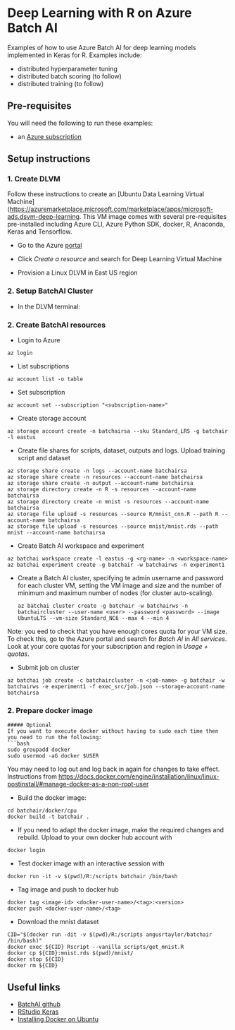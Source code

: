 # Deep Learning with R on Azure Batch AI

Examples of how to use Azure Batch AI for deep learning models implemented in Keras for R. Examples include:

- distributed hyperparameter tuning
- distributed batch scoring (to follow)
- distributed training (to follow)

## Pre-requisites

You will need the following to run these examples:
- an [Azure subscription](https://azure.microsoft.com/en-gb/free/search/?OCID=AID631183_SEM_6SWb2WFu&dclid=CJuhw5yo4tsCFZFh0wodQ3oLEg)

## Setup instructions

### 1. Create DLVM

Follow these instructions to create an [Ubuntu Data Learning Virtual Machine](https://azuremarketplace.microsoft.com/marketplace/apps/microsoft-ads.dsvm-deep-learning. This VM image comes with several pre-requisites pre-installed including Azure CLI, Azure Python SDK, docker, R, Anaconda, Keras and Tensorflow.

- Go to the Azure [portal](https://ms.portal.azure.com/)

- Click *Create a resource* and search for Deep Learning Virtual Machine

- Provision a Linux DLVM in East US region

### 2. Setup BatchAI Cluster

- In the DLVM terminal:
 

### 2. Create BatchAI resources
- Login to Azure
```
az login
```
- List subscriptions
```
az account list -o table
```
- Set subscription
```
az account set --subscription "<subscription-name>"
```
- Create storage account
```
az storage account create -n batchairsa --sku Standard_LRS -g batchair -l eastus
```
- Create file shares for scripts, dataset, outputs and logs. Upload training script and dataset
```
az storage share create -n logs --account-name batchairsa
az storage share create -n resources --account-name batchairsa
az storage share create -n output --account-name batchairsa
az storage directory create -n R -s resources --account-name batchairsa
az storage directory create -n mnist -s resources --account-name batchairsa
az storage file upload -s resources --source R/mnist_cnn.R --path R --account-name batchairsa
az storage file upload -s resources --source mnist/mnist.rds --path mnist --account-name batchairsa
```
- Create Batch AI workspace and experiment
```
az batchai workspace create -l eastus -g <rg-name> -n <workspace-name>
az batchai experiment create -g batchair -w batchairws -n experiment1
```
- Create a Batch AI cluster, specifying te admin username and password for each cluster VM, setting the VM image and size and the number of minimum and maximum number of nodes (for cluster auto-scaling).
    ```
    az batchai cluster create -g batchair -w batchairws -n batchaircluster --user-name <user> --password <password> --image UbuntuLTS --vm-size Standard_NC6 --max 4 --min 4
    ```
Note: you eed to check that you have enough cores quota for your VM size. To check this, go to the Azure portal and search for *Batch AI* in *All services*. Look at your core quotas for your subscription and region in *Usage + quotas*.
- Submit job on cluster
```
az batchai job create -c batchaircluster -n <job-name> -g batchair -w batchairws -e experiment1 -f exec_src/job.json --storage-account-name batchairsa
```

### 2. Prepare docker image
```
##### Optional
If you want to execute docker without having to sudo each time then you need to run the following:
```bash
sudo groupadd docker
sudo usermod -aG docker $USER
```
You may need to log out and log back in again for changes to take effect. Instructions from https://docs.docker.com/engine/installation/linux/linux-postinstall/#manage-docker-as-a-non-root-user

- Build the docker image:
```
cd batchair/docker/cpu
docker build -t batchair .
```
- If you need to adapt the docker image, make the required changes and rebuild. Upload to your own docker hub account with
```
docker login
```
- Test docker image with an interactive session with
```
docker run -it -v $(pwd)/R:/scripts batchair /bin/bash
```
- Tag image and push to docker hub
```
docker tag <image-id> <docker-user-name>/<tag>:<version>
docker push <docker-user-name>/<tag>
```





- Download the mnist dataset
```
CID="$(docker run -dit -v $(pwd)/R:/scripts angusrtaylor/batchair /bin/bash)"
docker exec ${CID} Rscript --vanilla scripts/get_mnist.R
docker cp ${CID}:mnist.rds $(pwd)/mnist/
docker stop ${CID}
docker rm ${CID}
```


## Useful links

- [BatchAI github](https://github.com/Azure/BatchAI)
- [RStudio Keras](https://keras.rstudio.com/index.html)
- [Installing Docker on Ubuntu](https://docs.docker.com/install/linux/docker-ce/ubuntu/#supported-storage-drivers)